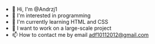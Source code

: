 - 👋 Hi, I'm @Andrzj1
- 👀 I'm interested in programming
- 🌱 I'm currently learning HTML and CSS
- 💞️ I want to work on a large-scale project
- 📫 How to contact me by email adf10112012@gmail.com

<!---
Andrzj1/Andrzj1 is a ✨ special ✨ repository because its `README.md` (this file) is visible in your GitHub profile.
You can click the "Preview" link to see your changes.
-->
